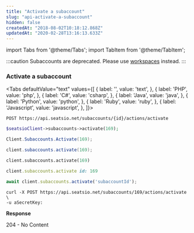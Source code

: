 ```yaml
---
title: "Activate a subaccount"
slug: "api-activate-a-subaccount"
hidden: false
createdAt: "2018-08-02T10:18:12.868Z"
updatedAt: "2020-02-28T13:16:13.633Z"
---
```


import Tabs from '@theme/Tabs';
import TabItem from '@theme/TabItem';

:::caution 
Subaccounts are deprecated. Please use [workspaces](api-workspaces) instead.
:::
### Activate a subaccount


<Tabs 
  defaultValue="text"
  values={[
{ label: '', value: 'text', },
{ label: 'PHP', value: 'php', },
{ label: 'C#', value: 'csharp', },
{ label: 'Java', value: 'java', },
{ label: 'Python', value: 'python', },
{ label: 'Ruby', value: 'ruby', },
{ label: 'Javascript', value: 'javascript', },
]}>
<TabItem value='text'>

```text
POST https://api.seatsio.net/subaccounts/{id}/actions/activate
```

</TabItem>
<TabItem value='php'>

```php
$seatsioClient->subaccounts->activate(169);
```

</TabItem>
<TabItem value='csharp'>

```csharp
Client.Subaccounts.Activate(169);
```

</TabItem>
<TabItem value='java'>

```java
client.subaccounts.activate(169);
```

</TabItem>
<TabItem value='python'>

```python
client.subaccounts.activate(169)
```

</TabItem>
<TabItem value='ruby'>

```ruby
client.subaccounts.activate id: 169
```

</TabItem>
<TabItem value='javascript'>

```javascript
await client.subaccounts.activate('subaccountId');
```

</TabItem>
</Tabs>



```curl
curl -X POST https://api.seatsio.net/subaccounts/169/actions/activate \
-u aSecretKey:
```
**Response**

204 - No Content
